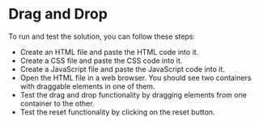 # Drag and Drop

To run and test the solution, you can follow these steps:

- Create an HTML file and paste the HTML code into it.
- Create a CSS file and paste the CSS code into it.
- Create a JavaScript file and paste the JavaScript code into it.
- Open the HTML file in a web browser. You should see two containers with draggable elements in one of them.
- Test the drag and drop functionality by dragging elements from one container to the other.
- Test the reset functionality by clicking on the reset button.
